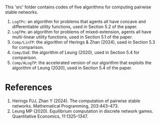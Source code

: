 This 'src' folder contains codes of five algorithms for computing pairwise stable networks. 
1. `LogTPc`: an algorithm for problems that agents all have concave and differentiable utility functions, used in Section 5.2 of the paper.
2. `LogTPm`: an algorithm for problems of mixed-extension, agents all have multi-linear utility functions, used in Section 5.1 of the paper.
3. `Comp/LinTP`: the algorithm of Herings & Zhan (2024), used in Section 5.3 for comparison.
4. `Comp/DaE`: the algorithm of Leung (2020), used in Section 5.4 for comparison.
5. `Comp/ALogTP`: the accelerated version of our algorithm that exploits the algorithm of Leung (2020), used in Section 5.4 of the paper.

# References
1. Herings PJJ, Zhan Y (2024). The computation of pairwise stable networks. Mathematical Programming, 203:443–473.
2. Leung MP (2020). Equilibrium computation in discrete network games. Quantitative Economics, 11:1325–1347.
